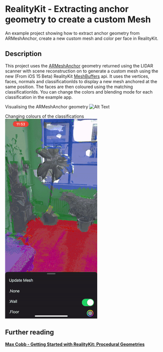# RealityKit - Extracting anchor geometry to create a custom Mesh

An example project showing how to extract anchor geometry from ARMeshAnchor, create a new custom mesh and color per face in RealityKit.

## Description

This project uses the [ARMeshAnchor](https://developer.apple.com/documentation/arkit/armeshgeometry) geometry returned using the LIDAR scanner with scene reconstruction on to generate a custom mesh using the new (From iOS 15 Beta) RealityKit [MeshBuffers](https://developer.apple.com/documentation/realitykit/meshbuffers) api. It uses the vertices, faces, normals and classificationIds to display a new mesh anchored at the same position. The faces are then coloured using the matching classificationIds. You can change the colors and blending mode for each classification in the example app. 

Visualising the ARMeshAnchor geometry
![Alt Text](https://github.com/TravisHall/RealityKit-Example-ARMeshAnchor-Geometry/blob/main/RealityKit%20Example%20ARMeshAnchor/Demo/demo2.gif)

Changing colours of the classifications
![Alt Text](https://github.com/TravisHall/RealityKit-Example-ARMeshAnchor-Geometry/blob/main/RealityKit%20Example%20ARMeshAnchor/Demo/demo.gif)

## Further reading
**[Max Cobb - Getting Started with RealityKit: Procedural Geometries](https://maxxfrazer.medium.com/getting-started-with-realitykit-procedural-geometries-5dd9eca659ef)**

